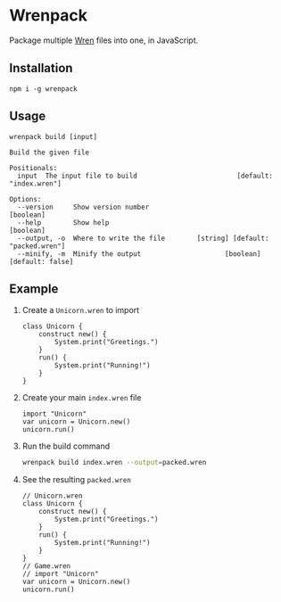 # Wrenpack

Package multiple [Wren](http://wren.io) files into one, in JavaScript.

## Installation

```
npm i -g wrenpack
```

## Usage

```
wrenpack build [input]

Build the given file

Positionals:
  input  The input file to build                         [default: "index.wren"]

Options:
  --version     Show version number                                    [boolean]
  --help        Show help                                              [boolean]
  --output, -o  Where to write the file        [string] [default: "packed.wren"]
  --minify, -m  Minify the output                     [boolean] [default: false]
```

## Example

1. Create a `Unicorn.wren` to import
	``` wren
	class Unicorn {
		construct new() {
			System.print("Greetings.")
		}
		run() {
			System.print("Running!")
		}
	}
	```

2. Create your main `index.wren` file
	```
	import "Unicorn"
	var unicorn = Unicorn.new()
	unicorn.run()
	```

3. Run the build command
	``` bash
	wrenpack build index.wren --output=packed.wren
	```

4. See the resulting `packed.wren`
	``` wren
	// Unicorn.wren
	class Unicorn {
		construct new() {
			System.print("Greetings.")
		}
		run() {
			System.print("Running!")
		}
	}
	// Game.wren
	// import "Unicorn"
	var unicorn = Unicorn.new()
	unicorn.run()
	```